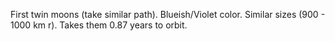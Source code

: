 First twin moons (take similar path). Blueish/Violet color. Similar sizes (900 - 1000 km r). Takes them 0.87 years to orbit.